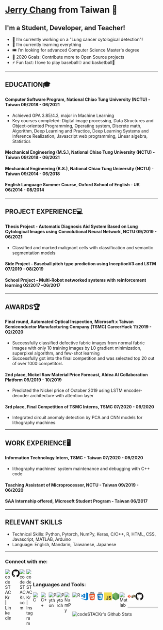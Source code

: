 # [Jerry Chang][linkedin] from Taiwan 👋

## I'm a Student, Developer, and Teacher!
- 🔬 I’m currently working on a "Lung cancer cytological detection"!
- 🌱 I’m currently learning everything
- 🎟 I’m looking for advanced Computer Science Master's degree
- 🎯 2020 Goals: Contribute more to Open Source projects
- ⚡ Fun fact: I love to play baseball⚾️ and basketball🏀

---
## EDUCATION🎓
#### Computer Software Program, National Chiao Tung University (NCTU) - Taiwan		   09/2018 - 06/2021
 - Achieved GPA 3.85/4.3, major in Machine Learning
 - Key courses completed: Digital image processing, Data Structures and Object-oriented Programming, Operating system, Discrete math, Algorithm, Deep Learning and Practice, Deep Learning Systems and Inference Realization, Javascript web programming, Linear algebra, Statistics
#### Mechanical Engineering (M.S.), National Chiao Tung University (NCTU) - Taiwan	   09/2018 - 06/2021
#### Mechanical Engineering (B.S.), National Chiao Tung University (NCTU) - Taiwan	   09/2014 - 06/2018
#### English Language Summer Course, Oxford School of English - UK			   06/2014 - 08/2014
---
## PROJECT EXPERIENCE💻
#### Thesis Project - Automatic Diagnosis Aid System Based on Lung Cytological Images using Convolutional Neural Network, NCTU							   		   09/2019 - 06/2021
 - Classified and marked malignant cells with classification and semantic segmentation models
#### Side Project - Baseball pitch type prediction using InceptionV3 and LSTM		   07/2019 - 08/2019
#### School Project - Multi-Robot networked systems with reinforcement learning	 	   02/2017 –06/2017      
---
## AWARDS🏆
#### Final round, Automated Optical Inspection, Microsoft x Taiwan Semiconductor Manufacturing Company (TSMC) CareerHack                       	   						   11/2019 - 02/2020
 - Successfully classified defective fabric images from normal fabric images with only 10 training images by L0 gradient minimization, superpixel algorithm, and few-shot learning
 - Successfully got into the final competition and was selected top 20 out of over 1000 competitors
#### 2nd place, Nickel Raw Material Price Forecast, AIdea AI Collaboration Platform	   09/2019 - 10/2019
 - Predicted the Nickel price of October 2019 using LSTM encoder-decoder architecture with attention layer
#### 3rd place, Final Competition of TSMC Interns, TSMC					   07/2020 - 09/2020
 - Integrated circuit anomaly detection by PCA and CNN models for lithography machines
---
## WORK EXPERIENCE🖥️
#### Information Technology Intern, TSMC - Taiwan 		 			   07/2020 - 09/2020
 - lithography machines’ system maintenance and debugging with C++ code 
#### Teaching Assistant of Microprocessor, NCTU - Taiwan		                         	   09/2019 - 06/2020
#### SAA Internship offered, Microsoft Student Program - Taiwan					      06/2017
---
## RELEVANT SKILLS
 - Technical Skills: Python, Pytorch, NumPy, Keras, C/C++, R, HTML, CSS, Javascript, MATLAB, Arduino
 - Language: English, Mandarin, Taiwanese, Japanese
---
### Connect with me:

[<img align="left" alt="codeSTACKr | LinkedIn" width="22px" src="https://cdn.jsdelivr.net/npm/simple-icons@v3/icons/linkedin.svg" />][linkedin]
[<img align="left" alt="Git" width="26px" src="https://raw.githubusercontent.com/github/explore/78df643247d429f6cc873026c0622819ad797942/topics/github/github.png" />][github]
[<img align="left" alt="codeSTACKr.com" width="22px" src="https://cdn2.iconfinder.com/data/icons/font-awesome/1792/facebook-official-512.png" />][facebook]
[<img align="left" alt="codeSTACKr | Instagram" width="22px" src="https://cdn.jsdelivr.net/npm/simple-icons@v3/icons/instagram.svg" />][instagram]

<br />

### Languages and Tools:

[<img align="left" alt="C" width="26px" src="https://www.vippng.com/png/detail/398-3984086_history-of-c-programming-language-circle.png" />][github]
[<img align="left" alt="C++" width="26px" src="https://user-images.githubusercontent.com/42747200/46140125-da084900-c26d-11e8-8ea7-c45ae6306309.png" />][github]
[<img align="left" alt="Python" width="26px" src="http://clipart-library.com/image_gallery2/Python-Logo-Free-Download-PNG.png" />][github]
[<img align="left" alt="Pytorch" width="26px" src="https://www.freepngimg.com/thumb/symbol/72540-network-neural-recurrent-deep-database-pytorch-artificial.png" />][github]
[<img align="left" alt="NumPy" width="26px" src="https://p.kindpng.com/picc/s/713-7136289_rougier-numpy-logo-name-below-02-python-numpy.png" />][github]
[<img align="left" alt="R" width="26px" src="https://www.rstudio.com/wp-content/uploads/2014/06/RStudio-Ball.png" />][github]
[<img align="left" alt="Visual Studio Code" width="26px" src="https://raw.githubusercontent.com/github/explore/80688e429a7d4ef2fca1e82350fe8e3517d3494d/topics/visual-studio-code/visual-studio-code.png" />][github]
[<img align="left" alt="HTML5" width="26px" src="https://raw.githubusercontent.com/github/explore/80688e429a7d4ef2fca1e82350fe8e3517d3494d/topics/html/html.png" />][github]
[<img align="left" alt="CSS3" width="26px" src="https://raw.githubusercontent.com/github/explore/80688e429a7d4ef2fca1e82350fe8e3517d3494d/topics/css/css.png" />][github]
[<img align="left" alt="JavaScript" width="26px" src="https://raw.githubusercontent.com/github/explore/80688e429a7d4ef2fca1e82350fe8e3517d3494d/topics/javascript/javascript.png" />][github]
[<img align="left" alt="Node.js" width="26px" src="https://raw.githubusercontent.com/github/explore/80688e429a7d4ef2fca1e82350fe8e3517d3494d/topics/nodejs/nodejs.png" />][github]
[<img align="left" alt="Matlab" width="26px" src="https://pages.uncc.edu/techne/wp-content/uploads/sites/93/2013/12/matlab-logo.jpg" />][github]
[<img align="left" alt="Git" width="26px" src="https://raw.githubusercontent.com/github/explore/80688e429a7d4ef2fca1e82350fe8e3517d3494d/topics/git/git.png" />][github]
[<img align="left" alt="GitHub" width="26px" src="https://raw.githubusercontent.com/github/explore/78df643247d429f6cc873026c0622819ad797942/topics/github/github.png" />][github]


<br />
<br />

---

<img align="left" alt="codeSTACKr's Github Stats" src="https://github-readme-stats.vercel.app/api?username=chiaraychang&show_icons=true&hide_border=true" />

[facebook]: https://www.facebook.com/chia.r.chang
[instagram]: https://www.instagram.com/chiaraychang/?hl=zh-tw
[linkedin]: https://www.linkedin.com/in/chiaraychang-0a048a1a4
[github]: https://github.com/chiaraychang/chiaraychang
[webdevplaylist]: https://www.youtube.com/playlist?list=PLkwxH9e_vrAJ0WbEsFA9W3I1W-g_BTsbt
[jsplaylist]: https://www.youtube.com/playlist?list=PLkwxH9e_vrALRJKu7wfXby3MKeflhTu6B
[cssplaylist]: https://www.youtube.com/playlist?list=PLkwxH9e_vrALSdvZuEh6gqQdmDoDIoqz4
[reactplaylist]: https://www.youtube.com/playlist?list=PLkwxH9e_vrAK4TdffpxKY3QGyHCpxFcQ0